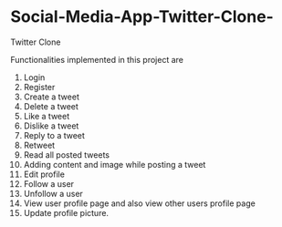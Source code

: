 # Social-Media-App-Twitter-Clone-
Twitter Clone

Functionalities implemented in this project are
1. Login
2. Register
3. Create a tweet
4. Delete a tweet
5. Like a tweet
6. Dislike a tweet
7. Reply to a tweet
8. Retweet
9. Read all posted tweets
10. Adding content and image while posting a tweet
11. Edit profile
12. Follow a user
13. Unfollow a user
14. View user profile page and also view other users profile page
15. Update profile picture.
